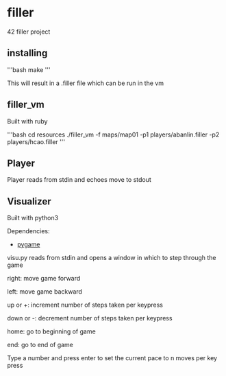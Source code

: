 # filler

42 filler project

## installing

'''bash
make
'''

This will result in a .filler file which can be run in the vm

## filler_vm

Built with ruby

'''bash
cd resources
./filler_vm -f maps/map01 -p1 players/abanlin.filler -p2 players/hcao.filler
'''

## Player

Player reads from stdin and echoes move to stdout

## Visualizer

Built with python3

Dependencies:
* [pygame](https://www.pygame.org/news)

visu.py reads from stdin and opens a window in which to step through the game

right: move game forward

left: move game backward

up or +: increment number of steps taken per keypress

down or -: decrement number of steps taken per keypress

home: go to beginning of game

end: go to end of game

Type a number and press enter to set the current pace to n moves per key press
